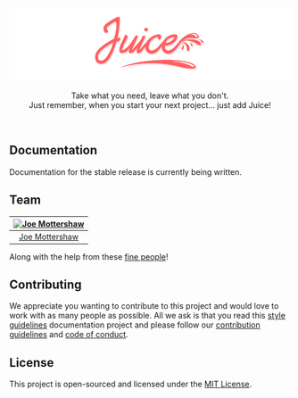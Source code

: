 ![Juice](./screenshot.png)

<p align="center">Take what you need, leave what you don't.<br />Just remember, when you start your next project... just add Juice!</p>

<br />

## Documentation

Documentation for the stable release is currently being written.

## Team

| [![Joe Mottershaw](https://avatars1.githubusercontent.com/u/5093255?s=100)](https://github.com/joemottershaw) |
|:-------------------------------------------------------------------------------------------------------------:|
| [Joe Mottershaw](https://github.com/joemottershaw)                                                            |

Along with the help from these [fine people](https://github.com/justaddjuice/juice/graphs/contributors)!

## Contributing

We appreciate you wanting to contribute to this project and would love to work with as many people as possible. All we ask is that you read this [style guidelines](https://github.com/cloudeight/style-guidelines) documentation project and please follow our [contribution guidelines](./.github/CONTRIBUTING.md) and [code of conduct](./.github/CODE_OF_CONDUCT.md).

## License

This project is open-sourced and licensed under the [MIT License](./LICENSE).
